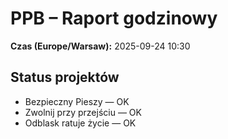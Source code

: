 # PPB – Raport godzinowy
**Czas (Europe/Warsaw):** 2025-09-24 10:30

## Status projektów
- Bezpieczny Pieszy — OK
- Zwolnij przy przejściu — OK
- Odblask ratuje życie — OK

